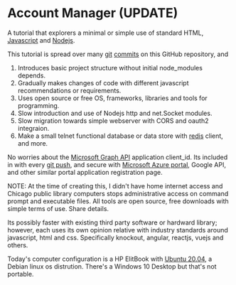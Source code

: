 Account Manager (UPDATE)
==============

A tutorial that explorers a minimal or simple use of standard HTML, [Javascript](http://developer.mozilla.org) and [Nodejs](https://nodejs.org).

This tutorial is spread over many [git](https://git-scm.com/) [commits](https://git-scm.com/docs/git-commit) on this GitHub repository, and

1. Introduces basic project structure without initial node_modules depends.
2. Gradually makes changes of code with different javascript recommendations or requirements. 
3. Uses open source or free OS, frameworks, libraries and tools for programming.
4. Slow introduction and use of Nodejs http and net.Socket modules.
5. Slow migration towards simple webserver with CORS and oauth2 integraion.
6. Make a small telnet functional database or data store with [redis](https://redis.io) client, and more.

No worries about the [Microsoft Graph API](https://developer.microsoft.com/en-us/graph/graph-explorer) application client_id. Its included in
with every [git push](https://git-scm.com/docs/git-push), and secure with [Microsoft Azure portal](https://azure.microsoft.com/en-us/), 
Google API, and other similar portal application registration page.

NOTE: At the time of creating this, I didn't have home internet access and Chicago public library computers stops 
administrative access on command prompt and executable files. All tools are open source, free downloads with simple
terms of use. Share details.

Its possibly faster with existing third party software or hardward library; however, each uses its own opinion relative with industry standards
around javascript, html and css. Specifically knockout, angular, reactjs, vuejs and others.

Today's computer configuration is a HP ElitBook with [Ubuntu 20.04](https://ubuntu.com/), a Debian linux os distrution. There's a 
Windows 10 Desktop but that's not portable.


